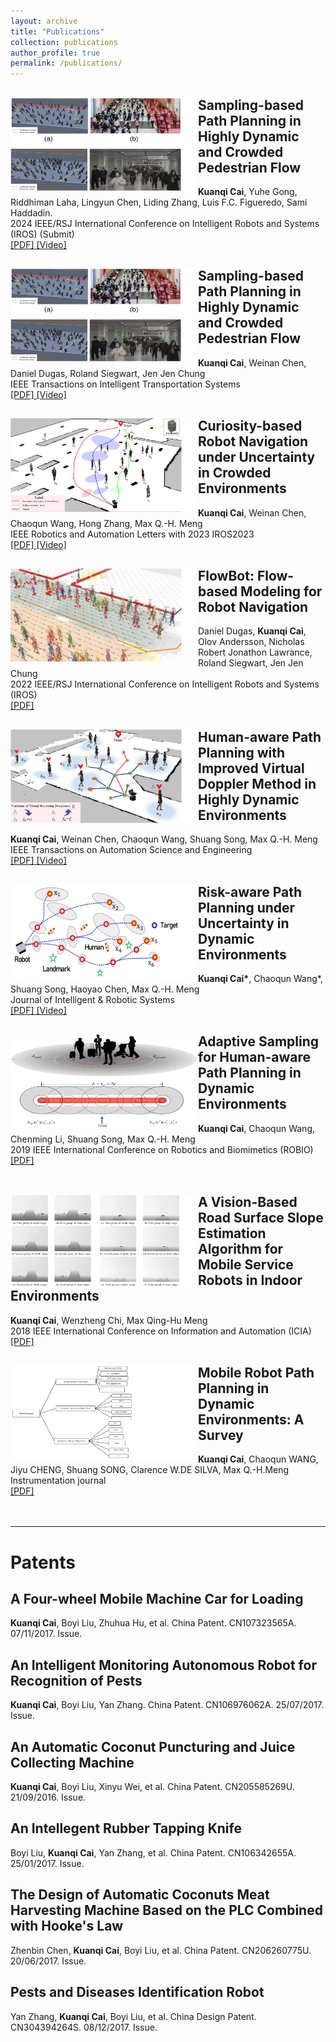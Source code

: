 ```yaml
---
layout: archive
title: "Publications"
collection: publications
author_profile: true
permalink: /publications/
---
```


<div>
<img align="Left" src='/images/TITS.png' width=300 height=150 />
<h2>Sampling-based Path Planning in Highly Dynamic and Crowded Pedestrian Flow </h2>
<b>Kuanqi Cai</b>, Yuhe Gong, Riddhiman Laha, Lingyun Chen, Liding Zhang, Luis F.C. Figueredo, Sami Haddadin.  <br />
2024 IEEE/RSJ International Conference on Intelligent Robots and Systems (IROS) (Submit) <br />
<u><a href="https://ieeexplore.ieee.org/abstract/document/10184913">[PDF]</a> </u> <u><a href="https://youtu.be/X8rTFtFVXCc">[Video]</a> </u> <br />
</div>


<div>
<img align="Left" src='/images/TITS.png' width=300 height=150 />
<h2>Sampling-based Path Planning in Highly Dynamic and Crowded Pedestrian Flow </h2>
<b>Kuanqi Cai</b>, Weinan Chen, Daniel Dugas, Roland Siegwart, Jen Jen Chung <br />
IEEE Transactions on Intelligent Transportation Systems <br />
<u><a href="https://ieeexplore.ieee.org/abstract/document/10184913">[PDF]</a> </u> <u><a href="https://youtu.be/X8rTFtFVXCc">[Video]</a> </u> <br />
</div>


<div>
<img align="Left" src="/images/RAL+IROS2023.png" width=300 height=150 /> 
<h2>Curiosity-based Robot Navigation under Uncertainty in Crowded Environments</h2>
<b>Kuanqi Cai</b>, Weinan Chen, Chaoqun Wang, Hong Zhang, Max Q.-H. Meng <br />
IEEE Robotics and Automation Letters with 2023 IROS2023 <br />
<u><a href="https://ieeexplore.ieee.org/document/9999328">[PDF]</a> </u>  <u><a href="https://www.youtube.com/watch?v=t83CQcAm9O4">[Video]</a> </u> <br />
</div>

<div>
<img align="Left" src="/images/IROS2022.png" width=300 height=150 /> 
<h2>FlowBot: Flow-based Modeling for Robot Navigation</h2>
Daniel Dugas, <b>Kuanqi Cai</b>, Olov Andersson, Nicholas Robert Jonathon Lawrance, Roland Siegwart, Jen Jen Chung <br />
2022 IEEE/RSJ International Conference on Intelligent Robots and Systems (IROS)<br />
<u><a href="https://ieeexplore.ieee.org/abstract/document/9981407">[PDF]</a> </u> <br />
</div>

<div>
<img align="Left" src="/images/TASE.png" width=300 height=150 /> 
<h2>Human-aware Path Planning with Improved Virtual Doppler Method in Highly Dynamic Environments</h2>
<b>Kuanqi Cai</b>, Weinan Chen, Chaoqun Wang, Shuang Song, Max Q.-H. Meng<br />
IEEE Transactions on Automation Science and Engineering<br />
<u><a href="https://ieeexplore.ieee.org/abstract/document/9779321">[PDF]</a> </u>  <u><a href="https://www.youtube.com/watch?v=Wd7KdSQZspQ">[Video]</a> </u> <br />
</div>

<div>
<img align="Left" src="/images/JINT.png" width=300 height=150 /> 
<h2>Risk-aware Path Planning under Uncertainty in Dynamic Environments</h2>
<b>Kuanqi Cai*</b>, Chaoqun Wang*, Shuang Song, Haoyao Chen,  Max Q.-H. Meng<br />
Journal of Intelligent & Robotic Systems <br />
<u><a href="https://link.springer.com/article/10.1007/s10846-021-01323-3">[PDF]</a> </u>  <u><a href="https://www.youtube.com/watch?v=0C2OgcO_TsU">[Video]</a> </u> <br />
</div>

<div>
<img align="Left" src="/images/ROBIO2019.png" width=300 height=150 /> 
<h2>Adaptive Sampling for Human-aware Path Planning in Dynamic Environments</h2>
<b>Kuanqi Cai</b>, Chaoqun Wang, Chenming Li, Shuang Song, Max Q.-H. Meng<br />
2019 IEEE International Conference on Robotics and Biomimetics (ROBIO) <br />
<u><a href="https://ieeexplore.ieee.org/document/8961811">[PDF]</a> </u> <br />
</div>

<br />
<div>
<img align="Left" src="/images/ICIA2018.png" width=300 height=150 /> 
<h2>A Vision-Based Road Surface Slope Estimation Algorithm for Mobile Service Robots in Indoor Environments</h2>
<b>Kuanqi Cai</b>, Wenzheng Chi, Max Qing-Hu Meng<br />
2018 IEEE International Conference on Information and Automation (ICIA) <br />
<u><a href="https://ieeexplore.ieee.org/document/8812460">[PDF]</a></u> <br />
</div>

<div>
<img align="Left" src="/images/IJ.png" width=300 height=150 /> 
<h2>Mobile Robot Path Planning in Dynamic Environments: A Survey</h2>
<b>Kuanqi Cai</b>, Chaoqun WANG, Jiyu CHENG, Shuang SONG, Clarence W.DE SILVA, Max Q.-H.Meng<br />
Instrumentation journal <br />
<u><a href="https://arxiv.org/ftp/arxiv/papers/2006/2006.14195.pdf">[PDF]</a></u> <br />
</div>


<br />
<br />

---

<h1>Patents</h1>

<h2>A Four-wheel Mobile Machine Car for Loading</h2>
<b>Kuanqi Cai</b>, Boyi Liu, Zhuhua Hu, et al. China Patent. CN107323565A. 07/11/2017. Issue.

<h2>An Intelligent Monitoring Autonomous Robot for Recognition of Pests</h2>
<b>Kuanqi Cai</b>, Boyi Liu, Yan Zhang. China Patent. CN106976062A. 25/07/2017. Issue.

<h2>An Automatic Coconut Puncturing and Juice Collecting Machine</h2>
<b>Kuanqi Cai</b>, Boyi Liu, Xinyu Wei, et al. China Patent. CN205585269U. 21/09/2016. Issue.

<h2>An Intellegent Rubber Tapping Knife</h2>
Boyi Liu, <b>Kuanqi Cai</b>, Yan Zhang, et al. China Patent. CN106342655A. 25/01/2017. Issue.

<h2>The Design of Automatic Coconuts Meat Harvesting Machine Based on the PLC Combined with Hooke's Law</h2>
Zhenbin Chen, <b>Kuanqi Cai</b>, Boyi Liu, et al. China Patent. CN206260775U. 20/06/2017. Issue.

<h2>Pests and Diseases Identification Robot</h2>
Yan Zhang, <b>Kuanqi Cai</b>, Boyi Liu, et al. China Design Patent. CN304394264S. 08/12/2017. Issue.
